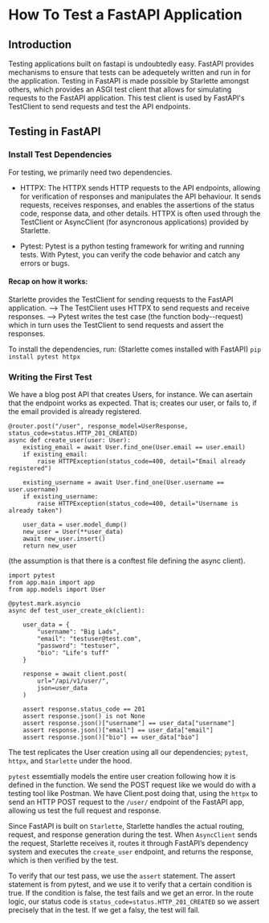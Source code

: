 # How To Test a FastAPI Application

## Introduction
Testing applications built on fastapi is undoubtedly easy. FastAPI provides mechanisms to ensure that tests can be adequetely written and run in for the application. Testing in FastAPI is made possible by Starlette amongst others, which provides an ASGI test client that allows for simulating requests to the FastAPI application. This test client is used by FastAPI's TestClient to send requests and test the API endpoints.


## Testing in FastAPI

### Install Test Dependencies 

For testing, we primarily need two dependencies. 
- HTTPX: The HTTPX sends HTTP requests to the API endpoints, allowing for verification of responses and manipulates the API behaviour. It sends requests, receives responses, and enables the assertions of the status code, response data, and other details. HTTPX is often used through the TestClient or AsyncClient (for asyncronous applications) provided by Starlette. 

- Pytest: Pytest is a python testing framework for writing and running tests. With Pytest, you can verify the code behavior and catch any errors or bugs.

#### Recap on how it works:
Starlette provides the TestClient for sending requests to the FastAPI application. --> The TestClient uses HTTPX to send requests and receive responses. --> Pytest writes the test case (the function body--request) which in turn uses the TestClient to send requests and assert the responses.

To install the dependencies, run: (Starlette comes installed with FastAPI)
` pip install pytest httpx `

### Writing the First Test
We have a blog post API that creates Users, for instance. We can asertain that the endpoint works as expected. That is; creates our user, or fails to, if the email provided is already registered. 

``` 
@router.post("/user", response_model=UserResponse, status_code=status.HTTP_201_CREATED)
async def create_user(user: User):
    existing_email = await User.find_one(User.email == user.email)
    if existing_email:
        raise HTTPException(status_code=400, detail="Email already registered")

    existing_username = await User.find_one(User.username == user.username)
    if existing_username:
        raise HTTPException(status_code=400, detail="Username is already taken")

    user_data = user.model_dump()
    new_user = User(**user_data)
    await new_user.insert()  
    return new_user 

```
 
(the assumption is that there is a conftest file defining the async client).

```
import pytest
from app.main import app
from app.models import User

@pytest.mark.asyncio
async def test_user_create_ok(client):

    user_data = {
        "username": "Big Lads",
        "email": "testuser@test.com",
        "password": "testuser",
        "bio": "Life's tuff"
    }

    response = await client.post(
        url="/api/v1/user/",
        json=user_data
    )

    assert response.status_code == 201
    assert response.json() is not None
    assert response.json()["username"] == user_data["username"]
    assert response.json()["email"] == user_data["email"]
    assert response.json()["bio"] == user_data["bio"]

```

The test replicates the User creation using all our dependencies; `pytest`, `httpx`, and `Starlette` under the hood. 

`pytest` essemtially models the entire user creation following how it is defined in the function. We send the POST request like we would do with a testing tool like Postman. We have Client.post doing that, using the `httpx` to send an HTTP POST request to the `/user/` endpoint of the FastAPI app, allowing us test the full request and response. 

Since FastAPI is built on `Starlette`, Starlette handles the actual routing, request, and response generation during the test. When `AsyncClient` sends the request, Starlette receives it, routes it through FastAPI’s dependency system and executes the `create_user` endpoint, and returns the response, which is then verified by the test.

To verify that our test pass, we use the `assert` statement. The assert statement is from pytest, and we use it to verify that a certain condition is true. If the condition is false, the test fails and we get an error. In the route logic, our status code is `status_code=status.HTTP_201_CREATED` so we assert precisely that in the test. If we get a falsy, the test will fail. 


